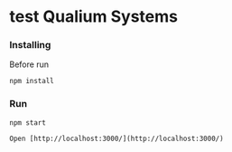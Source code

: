# test Qualium Systems

### Installing

Before run

```
npm install
```

### Run

```
npm start
```

```
Open [http://localhost:3000/](http://localhost:3000/)
```
